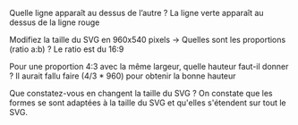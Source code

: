 Quelle ligne apparaît au dessus de l’autre ?
La ligne verte apparaît au dessus de la ligne rouge

Modifiez la taille du SVG en 960x540 pixels → Quelles sont les proportions (ratio a:b) ?
Le ratio est du 16:9

Pour une proportion 4:3 avec la même largeur, quelle hauteur faut-il donner ?
Il aurait fallu faire (4/3 * 960) pour obtenir la bonne hauteur

Que constatez-vous en changent la taille du SVG ?
On constate que les formes se sont adaptées à la taille du SVG et qu'elles s'étendent sur tout le SVG.